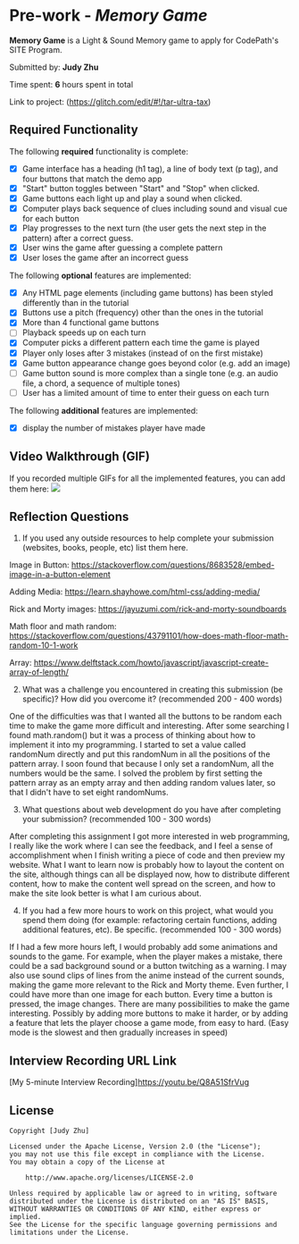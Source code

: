 # Pre-work - *Memory Game*

**Memory Game** is a Light & Sound Memory game to apply for CodePath's SITE Program. 

Submitted by: **Judy Zhu**

Time spent: **6** hours spent in total

Link to project: (https://glitch.com/edit/#!/tar-ultra-tax)

## Required Functionality

The following **required** functionality is complete:

* [x] Game interface has a heading (h1 tag), a line of body text (p tag), and four buttons that match the demo app
* [x] "Start" button toggles between "Start" and "Stop" when clicked. 
* [x] Game buttons each light up and play a sound when clicked. 
* [x] Computer plays back sequence of clues including sound and visual cue for each button
* [x] Play progresses to the next turn (the user gets the next step in the pattern) after a correct guess. 
* [x] User wins the game after guessing a complete pattern
* [x] User loses the game after an incorrect guess

The following **optional** features are implemented:

* [x] Any HTML page elements (including game buttons) has been styled differently than in the tutorial
* [x] Buttons use a pitch (frequency) other than the ones in the tutorial
* [x] More than 4 functional game buttons
* [ ] Playback speeds up on each turn
* [x] Computer picks a different pattern each time the game is played
* [x] Player only loses after 3 mistakes (instead of on the first mistake)
* [x] Game button appearance change goes beyond color (e.g. add an image)
* [ ] Game button sound is more complex than a single tone (e.g. an audio file, a chord, a sequence of multiple tones)
* [ ] User has a limited amount of time to enter their guess on each turn

The following **additional** features are implemented:

- [x] display the number of mistakes player have made

## Video Walkthrough (GIF)

If you recorded multiple GIFs for all the implemented features, you can add them here:
![](https://cdn.glitch.global/f74f3c57-828a-4ee3-99e6-ee81259de971/ezgif.com-gif-maker.gif?v=1648695732626)


## Reflection Questions
1. If you used any outside resources to help complete your submission (websites, books, people, etc) list them here. 


Image in Button: https://stackoverflow.com/questions/8683528/embed-image-in-a-button-element
 
Adding Media: https://learn.shayhowe.com/html-css/adding-media/
 
Rick and Morty images: https://jayuzumi.com/rick-and-morty-soundboards
 
Math floor and math random: https://stackoverflow.com/questions/43791101/how-does-math-floor-math-random-10-1-work 

Array: https://www.delftstack.com/howto/javascript/javascript-create-array-of-length/

2. What was a challenge you encountered in creating this submission (be specific)? How did you overcome it? (recommended 200 - 400 words) 
 
 One of the difficulties was that I wanted all the buttons to be random each time to make the game more difficult and interesting. After some searching I found math.random() but it was a process of thinking about how to implement it into my programming. I started to set a value called randomNum directly and put this randomNum in all the positions of the pattern array. I soon found that because I only set a randomNum, all the numbers would be the same. I solved the problem by first setting the pattern array as an empty array and then adding random values later, so that I didn't have to set eight randomNums.


3. What questions about web development do you have after completing your submission? (recommended 100 - 300 words) 

After completing this assignment I got more interested in web programming, I really like the work where I can see the feedback, and I feel a sense of accomplishment when I finish writing a piece of code and then preview my website. What I want to learn now is probably how to layout the content on the site, although things can all be displayed now, how to distribute different content, how to make the content well spread on the screen, and how to make the site look better is what I am curious about.

4. If you had a few more hours to work on this project, what would you spend them doing (for example: refactoring certain functions, adding additional features, etc). Be specific. (recommended 100 - 300 words) 

If I had a few more hours left, I would probably add some animations and sounds to the game. For example, when the player makes a mistake, there could be a sad background sound or a button twitching as a warning. I may also use sound clips of lines from the anime instead of the current sounds, making the game more relevant to the Rick and Morty theme. Even further, I could have more than one image for each button. Every time a button is pressed, the image changes. There are many possibilities to make the game interesting. Possibly by adding more buttons to make it harder, or by adding a feature that lets the player choose a game mode, from easy to hard. (Easy mode is the slowest and then gradually increases in speed)




## Interview Recording URL Link

[My 5-minute Interview Recording]https://youtu.be/Q8A51SfrVug


## License

    Copyright [Judy Zhu]

    Licensed under the Apache License, Version 2.0 (the "License");
    you may not use this file except in compliance with the License.
    You may obtain a copy of the License at

        http://www.apache.org/licenses/LICENSE-2.0

    Unless required by applicable law or agreed to in writing, software
    distributed under the License is distributed on an "AS IS" BASIS,
    WITHOUT WARRANTIES OR CONDITIONS OF ANY KIND, either express or implied.
    See the License for the specific language governing permissions and
    limitations under the License.